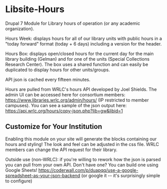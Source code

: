 Libsite-Hours
=============

Drupal 7 Module for Library hours of operation (or any academic organization).

Hours Week: displays hours for all of our library units with public hours in a "today forward" format (today + 6 days) including a version for the header.

Hours Box: displays open/closed hours for the current day for the main library building (Gelman) and for one of the units (Special Collections Research Center). The box uses a shared function and can easily be duplicated to display hours for other units/groups.

API json is cached every fifteen minutes.

Hours are pulled from WRLC's hours API developed by Joel Shields. The admin UI can be accessed here for consortium members: https://www.libraries.wrlc.org/admin/hours/ (IP restricted to member campuses). You can see a sample of the json output here: https://api.wrlc.org/hours/copy-json.php?lib=gw&libid=1
 
Customize for Your Institution
------------------------------

Enabling this module on your site will generate the blocks containing our hours and styling! The look and feel can be adjusted in the css file. WRLC members can change the API request for their library. 

Outside use (non-WRLC): if you're willing to rework how the json is parsed you can pull from your own API. Don't have one? You can build one using Google Sheets! https://coderwall.com/p/duapqq/use-a-google-spreadsheet-as-your-json-backend (or google it -- it's surprisingly simple to configure)


